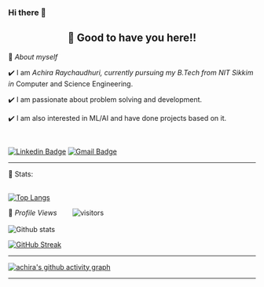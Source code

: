 ### Hi there 👋

<h2 align=center>👋 Good to have you here!!</h2>

🌱 *About myself*<br>

✔️ I am *Achira Raychaudhuri, currently pursuing my B.Tech from NIT Sikkim in* Computer and Science Engineering. <br>

✔️ I am passionate about problem solving and development. <br>

✔️ I am also interested in ML/AI and have done projects based on it. <br>

<br>

[![Linkedin Badge](https://img.shields.io/badge/-AchiraRaychaudhuri-blue?style=flat-square&logo=Linkedin&logoColor=white&link=www.linkedin.com/in/achira-raychaudhuri)](www.linkedin.com/in/achira-raychaudhuri) 
[![Gmail Badge](https://img.shields.io/badge/-achiraray14@gmail.com-c14438?style=flat-square&logo=Gmail&logoColor=white&link=mailto:achiraray14@gmail.com)](mailto:achiraray14@gmail.com)

<hr>

 📶 Stats:<br><br>
 
 [![Top Langs](https://github-readme-stats.vercel.app/api/top-langs/?username=achira16&theme=dark&layout=compact&align=right&width=40%)](https://github.com/anuraghazra/github-readme-stats)
 
🌱 *Profile Views*&nbsp;&nbsp;&nbsp;&nbsp;&nbsp;&nbsp;&nbsp;
![visitors](https://profile-counter.glitch.me/achiraray14/count.svg?align=center)
<br>
<br>
 ![Github stats](https://github-readme-stats.vercel.app/api?username=achira16)



[![GitHub Streak](https://github-readme-streak-stats.herokuapp.com/?user=achira16&currStreakNum=2FD3EB&fire=pink&sideLabels=F00&theme=nightowl)](https://git.io/streak-stats)       
         

---
 

[![achira's github activity graph](https://activity-graph.herokuapp.com/graph?username=achira16&theme=react-dark)](https://github.com/achira16/github-readme-activity-graph)

  

---
  </code>
</p>


<!-- ![My github stats](https://github-readme-stats.vercel.app/api?username=riti2409&show_icons=true&title_color=fff&icon_color=79ff97&text_color=9f9f9f&bg_color=151515&count_private=true&width=40%&align=left) 
<center><img src="https://logimp.files.wordpress.com/2019/01/viral-p-1.gif?w=736&zoom=2" align="right" width="30%"></center>




 -->
